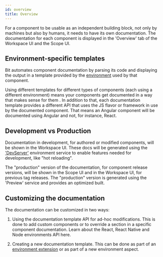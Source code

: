```yaml
---
id: overview
title: Overview
---
```

For a component to be usable as an independent building block, not only by machines but also by humans, it needs to have its own documentation. The documentation for each component is displayed in the 'Overview' tab of the Workspace UI and the Scope UI.

## Environment-specific templates
Bit automates component documentation by parsing its code and displaying the output in a template provided by the [environment](/docs/environments/overview) used by that component. 

Using different templates for different types of components (each using a different environment) means your components get documented in a way that makes sense for them . In addition to that, each documentation template provides a different API that uses the JS flavor or framework in use by the documented component. That means an Angular component will be documented using Angular and not, for instance, React.

## Development vs Production
Documentation in development, for authored or modified components, will be shown in the Workspace UI. These docs will be generated using the ['DevServer'](/docs/environments/environment-services#devserver) environment service to enable features needed for development, like "hot reloading".

The "production" version of the documentation, for component release versions, will be shown in the Scope UI and in the Workspace UI, for previous tag releases. The "production" version is generated using the 'Preview' service and provides an optimized built.

## Customizing the documentation

The documentation can be customized in two ways:

1. Using the documentation template API for ad-hoc modifications. This is done to add custom components or to override a section in a specific component documentation. Learn about the React, React Native and Node environments API here.

2. Creating a new documentation template. This can be done as part of an [environment extension](/docs/environments/build-environment) or as part of a new environment aspect. 